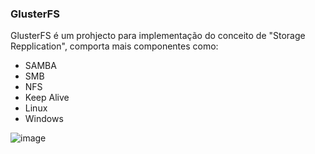 ### GlusterFS 

GlusterFS é um prohjecto para implementação do conceito de "Storage Repplication", comporta mais componentes como:
- SAMBA
- SMB
- NFS
- Keep Alive
- Linux
- Windows

![image](https://github.com/Josemyr1993/glusterFS/assets/86851766/e78729e3-0624-46ce-9fcb-a74b55b093ce)

